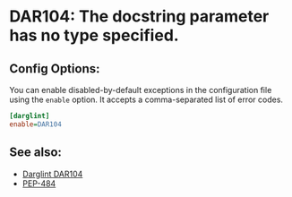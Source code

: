 # DAR104: The docstring parameter has no type specified.

## Config Options:

You can enable disabled-by-default exceptions in the configuration file using the `enable` option.
It accepts a comma-separated list of error codes.

```ini
[darglint]
enable=DAR104
```

## See also:

* [Darglint DAR104](https://pypi.org/project/darglint/)
* [PEP-484](https://www.python.org/dev/peps/pep-0484/)
